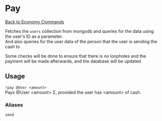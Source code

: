 # Pay
[Back to Economy Commands](https://github.com/NicholasJohansan/EP5#economy)

Fetches the `users` collection from mongodb and queries
for the data using the user's ID as a parameter.\
And also queries for the user data of the person that the user is sending the cash to

Some checks will be done to ensure that there is no loopholes
and the payment will be made afterwards, and the database will be updated

## Usage

`!pay @User <amount>`\
Pays @User <‌amount> Σ, provided the user has <‌amount> of cash.

### Aliases
`send`